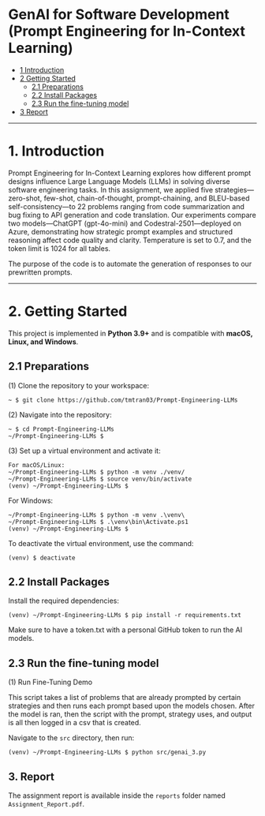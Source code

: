 # GenAI for Software Development (Prompt Engineering for In-Context Learning)

* [1 Introduction](#1-introduction)  
* [2 Getting Started](#2-getting-started)  
  * [2.1 Preparations](#21-preparations)  
  * [2.2 Install Packages](#22-install-packages)  
  * [2.3 Run the fine-tuning model](#23-run-the-fine-tuning-model)  
* [3 Report](#3-report)  

---

# **1. Introduction**  
Prompt Engineering for In-Context Learning explores how different prompt designs influence Large Language Models (LLMs) in solving diverse software engineering tasks. In this assignment, we applied five strategies—zero-shot, few-shot, chain-of-thought, prompt-chaining, and BLEU-based self-consistency—to 22 problems ranging from code summarization and bug fixing to API generation and code translation. Our experiments compare two models—ChatGPT (gpt-4o-mini) and Codestral-2501—deployed on Azure, demonstrating how strategic prompt examples and structured reasoning affect code quality and clarity. Temperature is set to 0.7, and the token limit is 1024 for all tables.

The purpose of the code is to automate the generation of responses to our prewritten prompts.

---

# **2. Getting Started**  
This project is implemented in **Python 3.9+** and is compatible with **macOS, Linux, and Windows**.  

## **2.1 Preparations**  

(1) Clone the repository to your workspace:  
```shell
~ $ git clone https://github.com/tmtran03/Prompt-Engineering-LLMs
```
(2) Navigate into the repository:
```shell
~ $ cd Prompt-Engineering-LLMs
~/Prompt-Engineering-LLMs $
```
(3) Set up a virtual environment and activate it:
```
For macOS/Linux:
~/Prompt-Engineering-LLMs $ python -m venv ./venv/
~/Prompt-Engineering-LLMs $ source venv/bin/activate
(venv) ~/Prompt-Engineering-LLMs $ 
```

For Windows:
```shell
~/Prompt-Engineering-LLMs $ python -m venv .\venv\
~/Prompt-Engineering-LLMs $ .\venv\bin\Activate.ps1
(venv) ~/Prompt-Engineering-LLMs $
```
To deactivate the virtual environment, use the command:
```shell
(venv) $ deactivate
```

## **2.2 Install Packages**

Install the required dependencies:
```shell
(venv) ~/Prompt-Engineering-LLMs $ pip install -r requirements.txt
```

Make sure to have a token.txt with a personal GitHub token to run the AI models. 

## **2.3 Run the fine-tuning model**

(1) Run Fine-Tuning Demo

This script takes a list of problems that are already prompted by certain strategies and then runs each prompt based upon the models chosen. 
After the model is ran, then the script with the prompt, strategy uses, and output is all then logged in a csv that is created. 

Navigate to the ```src``` directory, then run:
```shell
(venv) ~/Prompt-Engineering-LLMs $ python src/genai_3.py
```

## 3. Report

The assignment report is available inside the ``reports`` folder named ``Assignment_Report.pdf``.
